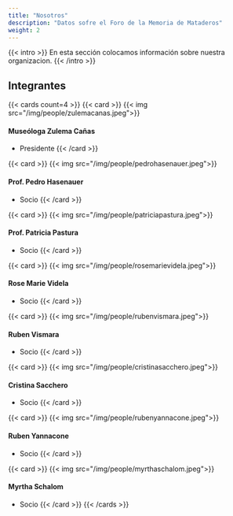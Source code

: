 ```yaml
---
title: "Nosotros"
description: "Datos sofre el Foro de la Memoria de Mataderos"
weight: 2
---
```


{{< intro >}}
En esta sección colocamos información sobre nuestra organizacion.
{{< /intro >}}

<!--more-->
## Integrantes

{{< cards count=4 >}}
{{< card >}}
{{< img src="/img/people/zulemacanas.jpeg">}}
#### Museóloga Zulema Cañas
- Presidente
{{< /card >}}

{{< card >}}
{{< img src="/img/people/pedrohasenauer.jpeg">}}
#### Prof. Pedro Hasenauer
- Socio
{{< /card >}}

{{< card >}}
{{< img src="/img/people/patriciapastura.jpeg">}}
#### Prof. Patricia Pastura
- Socio
{{< /card >}}

{{< card >}}
{{< img src="/img/people/rosemarievidela.jpeg">}}
#### Rose Marie Videla
- Socio
{{< /card >}}

{{< card >}}
{{< img src="/img/people/rubenvismara.jpeg">}}
#### Ruben Vismara
- Socio
{{< /card >}}

{{< card >}}
{{< img src="/img/people/cristinasacchero.jpeg">}}
#### Cristina Sacchero
- Socio
{{< /card >}}

{{< card >}}
{{< img src="/img/people/rubenyannacone.jpeg">}}
#### Ruben Yannacone
- Socio
{{< /card >}}

{{< card >}}
{{< img src="/img/people/myrthaschalom.jpeg">}}
#### Myrtha Schalom
- Socio
{{< /card >}}
{{< /cards >}}